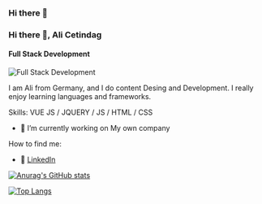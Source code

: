### Hi there 👋



### Hi there 👋, Ali Cetindag
#### Full Stack Development
![Full Stack Development](https://media-exp1.licdn.com/dms/image/C5616AQH41BRU_ccx4A/profile-displaybackgroundimage-shrink_200_800/0/1625695655828?e=1631750400&v=beta&t=eqqL9974m7gzzBdGdVOKndMFImAk85rdpb6ZnhSAPs0)

I am Ali from Germany, and I do content Desing and Development. I really enjoy learning languages and frameworks.

Skills: VUE JS / JQUERY / JS / HTML / CSS

- 🔭 I’m currently working on My own company 






How to find me: 

  - :office: [LinkedIn](https://www.linkedin.com/in/ali-cetindag-560967208/)



[![Anurag's GitHub stats](https://github-readme-stats.vercel.app/api?username=Alice-63)](https://github.com/anuraghazra/github-readme-stats)


[![Top Langs](https://github-readme-stats.vercel.app/api/top-langs/?username=anuraghazra)](https://github.com/anuraghazra/github-readme-stats)
